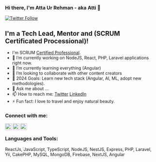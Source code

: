 ### Hi there, I'm Atta Ur Rehman - aka Atti 👋

[![Twitter Follow](https://img.shields.io/twitter/follow/web_engr_atta?color=1DA1F2&logo=twitter&style=for-the-badge)](https://twitter.com/intent/follow?original_referer=https%3A%2F%2Fgithub.com%2Fmuh-atta&screen_name=muh-atta)


## I'm a Tech Lead, Mentor and (SCRUM Certificated Processional)!

-    I'm SCRUM [Certified Professional](https://bcert.me/bc/html/show-badge.html?b=kgnystsz).
- 🔭 I’m currently working on NodeJS, React, PHP, Laravel applications right now.
- 🌱 I’m currently learning everything (Angular)
- 👯 I’m looking to collaborate with other content creators
- 🥅 2024 Goals: Learn new tech stack (Angular, AI, ML, adopt new methodologies).
- 💬 Ask me about ...
- 📫 How to reach me: [Twitter][twitter] [LinkedIn][linkedin]
- ⚡ Fun fact: I love to travel and enjoy natural beauty.

### Connect with me:

[<img align="left" alt="codeSTACKr | Twitter" width="22px" src="https://cdn.jsdelivr.net/npm/simple-icons@v3/icons/twitter.svg" />][twitter]
[<img align="left" alt="codeSTACKr | LinkedIn" width="22px" src="https://cdn.jsdelivr.net/npm/simple-icons@v3/icons/linkedin.svg" />][linkedin]
[<img align="left" alt="codeSTACKr | Instagram" width="22px" src="https://cdn.jsdelivr.net/npm/simple-icons@v3/icons/instagram.svg" />][instagram]

<br />

### Languages and Tools:
ReactJs, JavaScript, TypeScript, NodeJS, NestJS, Express, PHP, Laravel, Yii, CakePHP, MySQL, MongoDB, Firebase, NextJS, Angular
<br />
<br />

[twitter]: https://x.com/web_engr_atta
[youtube]: www.youtube.com/@AttaUrRehman27
[instagram]: https://www.instagram.com/attaurrehman27
[linkedin]: https://www.linkedin.com/in/attaurrehman
